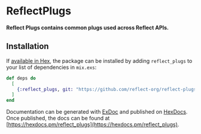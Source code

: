 # ReflectPlugs

**Reflect Plugs contains common plugs used across Reflect APIs.**

## Installation

If [available in Hex](https://hex.pm/docs/publish), the package can be installed
by adding `reflect_plugs` to your list of dependencies in `mix.exs`:

```elixir
def deps do
  [
    {:reflect_plugs, git: "https://github.com/reflect-org/reflect-plugs", branch: "main"}
  ]
end
```

Documentation can be generated with [ExDoc](https://github.com/elixir-lang/ex_doc)
and published on [HexDocs](https://hexdocs.pm). Once published, the docs can
be found at [https://hexdocs.pm/reflect_plugs](https://hexdocs.pm/reflect_plugs).

